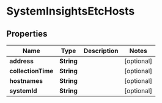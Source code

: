# SystemInsightsEtcHosts

## Properties
Name | Type | Description | Notes
------------ | ------------- | ------------- | -------------
**address** | **String** |  |  [optional]
**collectionTime** | **String** |  |  [optional]
**hostnames** | **String** |  |  [optional]
**systemId** | **String** |  |  [optional]
